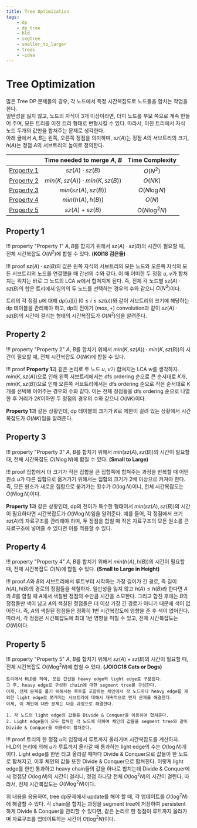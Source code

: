 ```yaml
---
title: Tree Optimization
tags:
    - dp
    - dp_tree
    - hld
    - segtree
    - smaller_to_larger
    - trees
    - ~idea
---
```


# Tree Optimization

많은 Tree DP 문제들의 경우, 각 노드에서 특정 시간복잡도로 노드들을 합치는 작업을 한다.  
일반성을 잃지 않고, 노드의 자식이 3개 이상이라면, 더미 노드를 부모 쪽으로 계속 만들어 주며, 모든 트리를 이진 트리 형태로 변형시킬 수 있다.
따라서, 이진 트리에서 자식 노드 두개의 값만을 합쳐주는 문제로 생각한다.  
아래 글에서 $A, B$는 왼쪽, 오른쪽 정점을 의미하며, $sz(A)$는 정점 $A$의 서브트리의 크기, $h(A)$는 정점 $A$의 서브트리의 높이로 정의한다.

<div class="center-block" markdown>

|                             |    Time needed to merge $A$, $B$    | Time Complexity |
|:---------------------------:|:-----------------------------------:|:---------------:|
| [Property 1](#property-1) |         $sz(A) \cdot sz(B)$         |     $O(N^2)$    |
| [Property 2](#property-2) | $min(K, sz(A)) \cdot min(K, sz(B))$ |     $O(NK)$     |
| [Property 3](#property-3) |         $min(sz(A), sz(B))$         |    $O(N\log N)$   |
| [Property 4](#property-4) |          $min(h(A), h(B))$          |      $O(N)$     |
| [Property 5](#property-5) |            $sz(A)+sz(B)$            |   $O(N\log^2N)$  |

</div>

## Property 1

!!! property "Property 1"
    $A, B$를 합치기 위해서 $sz(A) \cdot sz(B)$의 시간이 필요할 때, 전체 시간복잡도 $O(N^2)$에 합칠 수 있다.
    **(KOI18 검은돌)**

!!! proof
    $sz(A) \cdot sz(B)$의 값은 왼쪽 자식의 서브트리의 모든 노드와 오른쪽 자식의 모든 서브트리의 노드를 연결했을 때 간선의 수와 같다.
    이 때 어떠한 두 정점 $u$, $v$가 합쳐지는 위치는 바로 그 노드의 LCA $w$에서 합쳐지게 된다.
    즉, 전체 각 노드별 $sz(A) \cdot sz(B)$의 합은 트리에서 임의의 두 노드를 선택하는 경우의 수와 같으니 $O(N^2)$이다.

트리의 각 정점 $u$에 대해 $dp[u][i]$ $(0 \le i \le sz(u))$와 같이 서브트리의 크기에 해당하는 dp 테이블을 관리해야 하고, dp의 전이가 $(max, +)$ convolution과 같이 $sz(A) \cdot sz(B)$의 시간이 걸리는 형태의 시간복잡도가 $O(N^2)$임을 알려준다.

## Property 2

!!! property "Property 2"
    $A$, $B$를 합치기 위해서 $min(K, sz(A)) \cdot min(K, sz(B))$의 시간이 필요할 때, 전체 시간복잡도 $O(NK)$에 합칠 수 있다.

!!! proof
    **Property 1**과 같은 논리로 두 노드 $u$, $v$가 합쳐지는 LCA $w$를 생각하자.
    $min(K, sz(A))$으로 인해 왼쪽 서브트리에서는 dfs ordering 순으로 큰 순서대로 $K$개, $min(K, sz(B))$으로 인해 오른쪽 서브트리에서는 dfs ordering 순으로 작은 순서대로 $K$개를 선택해 이어주는 경우의 수와 같다.
    이는 전체 정점들을 dfs ordering 순으로 나열한 후 거리가 $2K$이하인 두 정점의 경우의 수와 같으니 $O(NK)$이다.

**Property 1**과 같은 상황인데, dp 테이블의 크기가 $K$로 제한이 걸려 있는 상황에서 시간복잡도가 $O(NK)$임을 알려준다.

## Property 3

!!! property "Property 3"
    $A$, $B$를 합치기 위해서 $min(sz(A), sz(B))$의 시간이 필요할 때, 전체 시간복잡도 $O(N\log N)$에 합칠 수 있다.
    **(Small to Large)**

!!! proof
    집합에서 더 크기가 작은 집합을 큰 집합쪽에 합쳐주는 과정을 반복할 때 어떤 원소 $u$가 다른 집합으로 옮겨가기 위해서는 집합의 크기가 2배 이상으로 커져야 한다.
    즉, 모든 원소가 새로운 집합으로 옮겨가는 횟수가 $O(\log N)$이니, 전체 시간복잡도는 $O(N\log N)$이다.

**Property 1**과 같은 상황인데, dp의 전이가 특수한 형태여서 $min(sz(A), sz(B))$의 시간이 필요하다면 시간복잡도가 $O(N\log N)$임을 알려준다.
예를 들어, 각 정점에서 크기 $sz(A)$의 자료구조를 관리해야 하며, 두 정점을 합칠 때 작은 자료구조의 모든 원소를 큰 자료구조에 넣어줄 수 있다면 이를 적용할 수 있다.

## Property 4

!!! property "Property 4"
    $A$, $B$를 합치기 위해서 $min(h(A), h(B))$의 시간이 필요할 때, 전체 시간복잡도 $O(N)$에 합칠 수 있다.
    **(Small to Large in Height)**

!!! proof
    $A$와 $B$의 서브트리에서 루트부터 시작하는 가장 길이가 긴 경로, 즉 길이 $h(A), h(B)$의 경로의 정점들을 색칠하자.
    일반성을 잃지 않고 $h(A) \le h(B)$라 한다면 $A$와 $B$를 합칠 때 $A$에서 색칠된 정점의 수만큼 시간을 소모한다.
    그리고 합친 후에는 $B$의 정점들만 색이 남고 $A$의 색칠된 정점들은 더 이상 가장 긴 경로가 아니기 때문에 색이 없어진다.
    즉, $A$의 색칠된 정점들은 정확히 $1$번 시간복잡도에 영향을 준 후 색이 없어진다.
    따라서, 각 정점은 시간복잡도에 최대 $1$번 영향을 미칠 수 있고, 전체 시간복잡도는 $O(N)$이다.

## Property 5

!!! property "Property 5"
    $A$, $B$를 합치기 위해서 $sz(A)+sz(B)$의 시간이 필요할 때, 전체 시간복잡도 $O(N\log^2N)$에 합칠 수 있다.
    **(JOIOC18 Cats or Dogs)**

    트리에서 HLD를 하여, 모든 간선을 heavy edge와 light edge로 구분한다.
    그 후, heavy edge로 구성된 chain에 대한 segment tree를 구성한다.
    이제, 전체 문제를 풀기 위해서는 루트를 포함하는 체인에서 각 노드마다 heavy edge를 제외한 light edge로 쪼개지는 서브트리에 대해서 재귀적으로 먼저 문제를 해결한다.
    이제, 이 체인에 대한 문제는 다음 과정으로 해결한다.

    1. 각 노드의 light edge의 값들을 Divide & Conquer을 이용하여 합쳐준다.
    2. Light edge들이 모두 합쳐진 각 노드에 대하여 체인의 값들을 segment tree와 같이 Divide & Conquer을 이용하여 합쳐준다.

!!! proof
    트리의 한 정점 $u$의 입장에서 루트까지 올라가며 시간복잡도를 계산하자.  
    HLD의 논리에 의해 $u$가 루트까지 올라갈 때 통과하는 light edge의 수는 $O(\log N)$개이다.
    Light edge를 한번 타고 올라갈 때마다 Divide & Conquer으로 값들이 한 노드로 합쳐지고, 이후 체인의 값들 또한 Divide & Conquer으로 합쳐진다.
    이렇게 light edge를 한번 통과하고 heavy chain들의 값을 하나로 합치는데 Divide & Conquer에서 정점당 $O(\log N)$의 시간이 걸리니, 정점 하나당 전체 $O(\log^2N)$의 시간이 걸린다.
    따라서, 전체 시간복잡도는 $O(N\log^2N)$이다.
    
위 내용을 응용하여, tree dp문제에서 update를 해야 할 때, 각 업데이트를 $O(\log^2N)$에 해결할 수 있다.
각 chain을 합치는 과정을 segment tree에 저장하여 persistent 하게 Divide & Conquer을 관리할 수 있다면, 같은 논리로 한 정점이 루트까지 올라가며 자료구조를 업데이트하는 시간이 $O(\log^2N)$이다.
